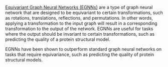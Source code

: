 [Equivariant Graph Neural Networks (EGNNs)](https://arxiv.org/pdf/2102.09844.pdf) are a type of graph neural network that are designed to be equivariant to certain transformations, such as rotations, translations, reflections, and permutations. In other words, applying a transformation to the input graph will result in a corresponding transformation to the output of the network. EGNNs are useful for tasks where the output should be invariant to certain transformations, such as predicting the quality of a protein structural model.

EGNNs have been shown to outperform standard graph neural networks on tasks that require equivariance, such as predicting the quality of protein structural models.

